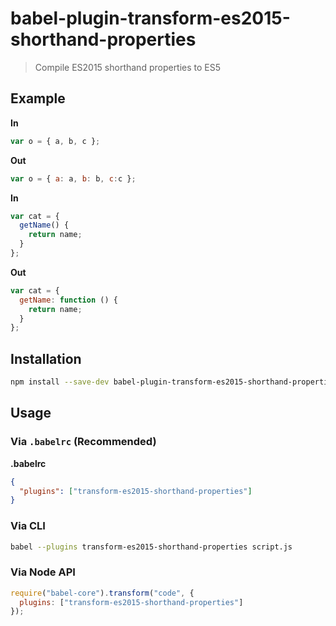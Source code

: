 # babel-plugin-transform-es2015-shorthand-properties

> Compile ES2015 shorthand properties to ES5

## Example

**In**

```js
var o = { a, b, c };
```

**Out**

```js
var o = { a: a, b: b, c:c };
```

**In**

```js
var cat = {
  getName() {
    return name;
  }
};
```

**Out**

```js
var cat = {
  getName: function () {
    return name;
  }
};
```

## Installation

```sh
npm install --save-dev babel-plugin-transform-es2015-shorthand-properties
```

## Usage

### Via `.babelrc` (Recommended)

**.babelrc**

```json
{
  "plugins": ["transform-es2015-shorthand-properties"]
}
```

### Via CLI

```sh
babel --plugins transform-es2015-shorthand-properties script.js
```

### Via Node API

```javascript
require("babel-core").transform("code", {
  plugins: ["transform-es2015-shorthand-properties"]
});
```
